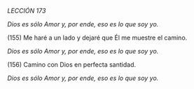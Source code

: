 *LECCIÓN 173*

*Dios es sólo Amor y, por ende, eso es lo que soy yo.*

(155) Me haré a un lado y dejaré que Él me muestre el camino.

*Dios es sólo Amor y, por ende, eso es lo que soy yo.*

(156) Camino con Dios en perfecta santidad.

*Dios es sólo Amor y, por ende, eso es lo que soy yo.*